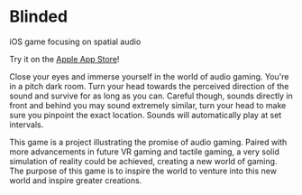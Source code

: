 # Blinded
iOS game focusing on spatial audio

Try it on the [Apple App Store](https://apps.apple.com/us/app/blinded/id1546664203)!

Close your eyes and immerse yourself in the world of audio gaming. You're in a pitch dark room. Turn your head towards the perceived direction of the sound and survive for as long as you can. Careful though, sounds directly in front and behind you may sound extremely similar, turn your head to make sure you pinpoint the exact location. Sounds will automatically play at set intervals.

This game is a project illustrating the promise of audio gaming. Paired with more advancements in future VR gaming and tactile gaming, a very solid simulation of reality could be achieved, creating a new world of gaming. The purpose of this game is to inspire the world to venture into this new world and inspire greater creations.
